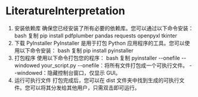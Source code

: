 # LiteratureInterpretation
 
1. 安装依赖库
确保您已经安装了所有必要的依赖库。您可以通过以下命令安装：
bash
复制
pip install pdfplumber pandas requests openpyxl tkinter
2. 下载 PyInstaller
PyInstaller 是用于打包 Python 应用程序的工具。您可以使用以下命令安装：
bash
复制
pip install pyinstaller
3. 打包程序
使用以下命令打包您的程序：
bash
复制
pyinstaller --onefile --windowed your_script.py
--onefile：将所有文件打包成一个可执行文件。
--windowed：隐藏控制台窗口，仅显示 GUI。
4. 运行可执行文件
打包完成后，您可以在 dist 文件夹中找到生成的可执行文件。您可以将其分发给其他用户，只需双击即可运行。